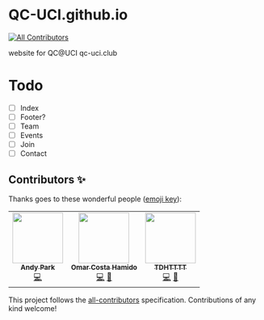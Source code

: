 # QC-UCI.github.io
<!-- ALL-CONTRIBUTORS-BADGE:START - Do not remove or modify this section -->
[![All Contributors](https://img.shields.io/badge/all_contributors-3-orange.svg?style=flat-square)](#contributors-)
<!-- ALL-CONTRIBUTORS-BADGE:END -->
website for QC@UCI
qc-uci.club

# Todo
- [ ] Index
- [ ] Footer? 
- [ ] Team
- [ ] Events
- [ ] Join
- [ ] Contact

## Contributors ✨

Thanks goes to these wonderful people ([emoji key](https://allcontributors.org/docs/en/emoji-key)):

<!-- ALL-CONTRIBUTORS-LIST:START - Do not remove or modify this section -->
<!-- prettier-ignore-start -->
<!-- markdownlint-disable -->
<table>
  <tr>
    <td align="center"><a href="http://andyyPark.github.io"><img src="https://avatars2.githubusercontent.com/u/25911821?v=4" width="100px;" alt=""/><br /><sub><b>Andy Park</b></sub></a><br /><a href="https://github.com/QC-UCI/QC-UCI.github.io/commits?author=andyyPark" title="Code">💻</a></td>
    <td align="center"><a href="http://www.omarcostahamido.com"><img src="https://avatars0.githubusercontent.com/u/18335360?v=4" width="100px;" alt=""/><br /><sub><b>Omar Costa Hamido</b></sub></a><br /><a href="https://github.com/QC-UCI/QC-UCI.github.io/commits?author=omarcostahamido" title="Code">💻</a> <a href="https://github.com/QC-UCI/QC-UCI.github.io/issues?q=author%3Aomarcostahamido" title="Bug reports">🐛</a></td>
    <td align="center"><a href="http://tdhttt.com"><img src="https://avatars2.githubusercontent.com/u/24703459?v=4" width="100px;" alt=""/><br /><sub><b>TDHTTTT</b></sub></a><br /><a href="https://github.com/QC-UCI/QC-UCI.github.io/commits?author=TDHTTTT" title="Code">💻</a> <a href="https://github.com/QC-UCI/QC-UCI.github.io/issues?q=author%3ATDHTTTT" title="Bug reports">🐛</a></td>
  </tr>
</table>

<!-- markdownlint-enable -->
<!-- prettier-ignore-end -->
<!-- ALL-CONTRIBUTORS-LIST:END -->

This project follows the [all-contributors](https://github.com/all-contributors/all-contributors) specification. Contributions of any kind welcome!